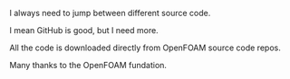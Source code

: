 I always need to jump between different source code.

I mean GitHub is good, but I need more.

All the code is downloaded directly from OpenFOAM source code repos.


Many thanks to the OpenFOAM fundation.
